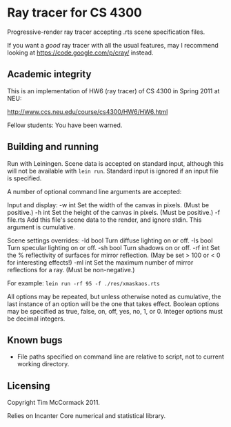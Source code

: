 # Ray tracer for CS 4300

Progressive-render ray tracer accepting .rts scene specification files.

If you want a *good* ray tracer with all the usual features, may I recommend
looking at https://code.google.com/p/cray/ instead.

## Academic integrity

This is an implementation of HW6 (ray tracer) of CS 4300 in Spring 2011 at NEU:

http://www.ccs.neu.edu/course/cs4300/HW6/HW6.html

Fellow students: You have been warned.

## Building and running

Run with Leiningen. Scene data is accepted on standard input, although
this will not be available with `lein run`. Standard input is ignored
if an input file is specified.

A number of optional command line arguments are accepted:

Input and display:
 -w int        Set the width of the canvas in pixels. (Must be positive.)
 -h int        Set the height of the canvas in pixels. (Must be positive.)
 -f file.rts   Add this file's scene data to the render, and ignore stdin. This
               argument is cumulative.

Scene settings overrides:
 -ld bool      Turn diffuse lighting on or off.
 -ls bool      Turn specular lighting on or off.
 -sh bool      Turn shadows on or off.
 -rf int       Set the % reflectivity of surfaces for mirror reflection. (May be
               set > 100 or < 0 for interesting effects!)
 -ml int       Set the maximum number of mirror reflections for a ray. (Must be
               non-negative.)

For example: `lein run -rf 95 -f ./res/xmaskaos.rts`

All options may be repeated, but unless otherwise noted as cumulative, the last
instance of an option will be the one that takes effect. Boolean options may be
specified as true, false, on, off, yes, no, 1, or 0. Integer options must be
decimal integers.

## Known bugs

* File paths specified on command line are relative to script, not to current
  working directory.

## Licensing

Copyright Tim McCormack 2011.

Relies on Incanter Core numerical and statistical library.

